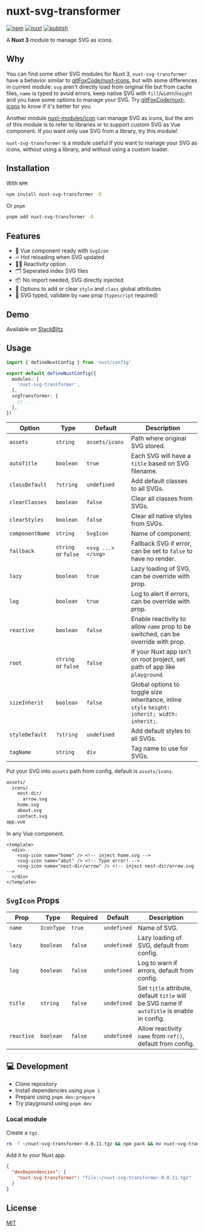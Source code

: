 # nuxt-svg-transformer

[![npm](https://img.shields.io/npm/v/nuxt-svg-transformer.svg?style=flat-square&color=CB3837&logo=npm&logoColor=ffffff&label=npm)](https://www.npmjs.com/package/nuxt-svg-transformer)
[![nuxt](https://img.shields.io/static/v1?label=Nuxt&message=3&color=00C58E&style=flat-square&logo=nuxt.js&logoColor=ffffff)](https://nuxt.com/)
[![publish](https://img.shields.io/github/workflow/status/kiwilan/nuxt-svg-transformer/publish?style=flat-square&logo=github&logoColor=ffffff&label=publish)](https://github.com/kiwilan/nuxt-svg-transformer/actions)

A **Nuxt 3** module to manage SVG as icons.

## Why

You can find some other SVG modules for Nuxt 3, `nuxt-svg-transformer` have a behavior similar to [gitFoxCode/nuxt-icons](https://github.com/gitFoxCode/nuxt-icons), but with some differences in current module: `svg` aren't directly load from original file but from cache files, `name` is typed to avoid errors, keep native SVG with `fill`/`width`/`height` and you have some options to manage your SVG. Try [gitFoxCode/nuxt-icons](https://github.com/gitFoxCode/nuxt-icons) to know if it's better for you.

Another module [nuxt-modules/icon](https://github.com/nuxt-modules/icon) can manage SVG as icons, but the aim of this module is to refer to libraries or to support custom SVG as Vue component. If you want only use SVG from a library, try this module!

`nuxt-svg-transformer` is a module useful if you want to manage your SVG as icons, without using a library, and without using a custom loader.

## Installation

With `NPM`

```bash
npm install nuxt-svg-transformer -D
```

Or `pnpm`

```bash
pnpm add nuxt-svg-transformer -D
```

## Features

- 🔎 Vue component ready with `SvgIcon`
- 🔥 Hot reloading when SVG updated
- 🤙🏻 Reactivity option
- 🗂 Seperated index SVG files
- 📦 No import needed, SVG directly injected
- 🎨 Options to add or clear `style` and `class` global attributes
- 🦾 SVG typed, validate by `name` prop (`typescript` required)

## Demo

Available on [StackBlitz](https://stackblitz.com/edit/nuxt-starter-vvr4qn).

## Usage

```ts
import { defineNuxtConfig } from 'nuxt/config'

export default defineNuxtConfig({
  modules: [
    'nuxt-svg-transformer',
  ],
  svgTransformer: {
    // ...
  },
})
```

| **Option**      | **Type**            | **Default**       | **Description**                                                                               |
| --------------- | ------------------- | ----------------- | --------------------------------------------------------------------------------------------- |
| `assets`        | `string`            | `assets/icons`    | Path where original SVG stored.                                                               |
| `autoTitle`     | `boolean`           | `true`            | Each SVG will have a `title` based on SVG filename.                                           |
| `classDefault`  | `?string`           | `undefined`       | Add default classes to all SVGs.                                                              |
| `clearClasses`  | `boolean`           | `false`           | Clear all classes from SVGs.                                                                  |
| `clearStyles`   | `boolean`           | `false`           | Clear all native styles from SVGs.                                                            |
| `componentName` | `string`            | `SvgIcon`         | Name of component.                                                                            |
| `fallback`      | `string` or `false` | `<svg ...></svg>` | Fallback SVG if error, can be set to `false` to have no render.                               |
| `lazy`          | `boolean`           | `true`            | Lazy loading of SVG, can be override with prop.                                               |
| `log`           | `boolean`           | `true`            | Log to alert if errors, can be override with prop.                                            |
| `reactive`      | `boolean`           | `false`           | Enable reactivity to allow `name` prop to be switched, can be override with prop.             |
| `root`          | `string` or `false` | `false`           | If your Nuxt app isn't on root project, set path of app like `playground`.                    |
| `sizeInherit`   | `boolean`           | `false`           | Global options to toggle size inheritance, inline `style` `height: inherit; width: inherit;`. |
| `styleDefault`  | `?string`           | `undefined`       | Add default styles to all SVGs.                                                               |
| `tagName`       | `string`            | `div`             | Tag name to use for SVGs.                                                                     |

Put your SVG into `assets` path from config, default is `assets/icons`.

```bash
assets/
  icons/
    nest-dir/
      arrow.svg
    home.svg
    about.svg
    contact.svg
app.vue
```

In any Vue component.

```vue
<template>
  <div>
    <svg-icon name="home" /> <!-- inject home.svg -->
    <svg-icon name="abut" /> <!-- Type error! -->
    <svg-icon name="nest-dir/arrow" /> <!-- inject nest-dir/arrow.svg -->
  </div>
</template>
```

## `SvgIcon` Props

| **Prop**   | **Type**   | **Required** | **Default** | **Description**                                                                             |
| ---------- | ---------- | ------------ | ----------- | ------------------------------------------------------------------------------------------- |
| `name`     | `IconType` | `true`       | `undefined` | Name of SVG.                                                                                |
| `lazy`     | `boolean`  | `false`      | `undefined` | Lazy loading of SVG, default from config.                                                   |
| `log`      | `boolean`  | `false`      | `undefined` | Log to warn if errors, default from config.                                                 |
| `title`    | `string`   | `false`      | `undefined` | Set `title` attribute, default `title` will be SVG name if `autoTitle` is enable in config. |
| `reactive` | `boolean`  | `false`      | `undefined` | Allow reactivity `name` from `ref()`, default from config.                                  |

## 💻 Development

- Clone repository
- Install dependencies using `pnpm i`
- Prepare using `pnpm dev:prepare`
- Try playground using `pnpm dev`

### Local module

Create a `tgz`.

```bash
rm -f ~/nuxt-svg-transformer-0.0.11.tgz && npm pack && mv nuxt-svg-transformer-0.0.11.tgz ~/
```

Add it to your Nuxt app.

```json
{
  "devDependencies": {
    "nuxt-svg-transformer": "file:~/nuxt-svg-transformer-0.0.11.tgz"
  }
}
```

## License

[MIT](./LICENSE)

